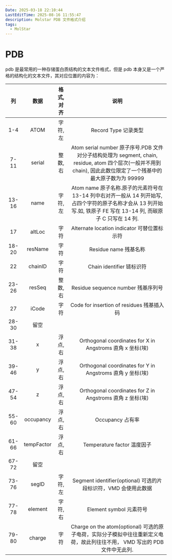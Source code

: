 ```yaml
---
Date: 2025-03-18 22:10:44
LastEditTime: 2025-08-16 11:55:47
description: Molstar PDB 文件格式介绍
tags:
  - MolStar
---
```


# PDB

pdb 是最常用的一种存储蛋白质结构的文本文件格式，但是 pdb 本身又是一个严格的结构化的文本文件，其对应位置的内容为：

|  列   |    数据    | 格式, 对齐 |                                                                                 说明                                                                                 |
| :---: | :--------: | :--------: | :------------------------------------------------------------------------------------------------------------------------------------------------------------------: |
|  1-4  |    ATOM    |  字符, 左  |                                                                         Record Type 记录类型                                                                         |
| 7-11  |   serial   |  整数, 右  |  Atom serial number 原子序号.PDB 文件对分子结构处理为 segment, chain, residue, atom 四个层次(一般并不用到 chain), 因此此数位限定了一个残基中的最大原子数为为 99999   |
| 13-16 |    name    |  字符, 左  | Atom name 原子名称.原子的元素符号在 13-14 列中右对齐一般从 14 列开始写, 占四个字符的原子名称才会从 13 列开始写.如, 铁原子 FE 写在 13-14 列, 而碳原子 C 只写在 14 列. |
|  17   |   altLoc   |    字符    |                                                             Alternate location indicator 可替位置标示符                                                              |
| 18-20 |  resName   |    字符    |                                                                        Residue name 残基名称                                                                         |
|  22   |  chainID   |    字符    |                                                                      Chain identifier 链标识符                                                                       |
| 23-26 |   resSeq   |  整数, 右  |                                                                  Residue sequence number 残基序列号                                                                  |
|  27   |   iCode    |    字符    |                                                              Code for insertion of residues 残基插入码                                                               |
| 28-30 |    留空    |            |                                                                                                                                                                      |
| 31-38 |     x      |  浮点, 右  |                                                      Orthogonal coordinates for X in Angstroms 直角 x 坐标(埃)                                                       |
| 39-46 |     y      |  浮点, 右  |                                                      Orthogonal coordinates for Y in Angstroms 直角 y 坐标(埃)                                                       |
| 47-54 |     z      |  浮点, 右  |                                                      Orthogonal coordinates for Z in Angstroms 直角 z 坐标(埃)                                                       |
| 55-60 | occupancy  |  浮点, 右  |                                                                           Occupancy 占有率                                                                           |
| 61-66 | tempFactor |  浮点, 右  |                                                                     Temperature factor 温度因子                                                                      |
| 67-72 |    留空    |            |                                                                                                                                                                      |
| 73-76 |   segID    |  字符, 左  |                                                   Segment identifier(optional) 可选的片段标识符，VMD 会使用此数据                                                    |
| 77-78 |  element   |  字符, 右  |                                                                       Element symbol 元素符号                                                                        |
| 79-80 |   charge   |    字符    |                      Charge on the atom(optional) 可选的原子电荷，实际分子模拟中往往重新定义电荷，故此列往往不用， VMD 写出的 PDB 文件中无此列.                      |
